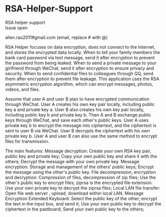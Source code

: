 # RSA-Helper-Support	
RSA helper support	
Issue open	

allen.rao2011#gmail.com (email, replace # with @)

RSA Helper focuses on data encryption, does not connect to the Internet, and stores the encrypted data locally.
When to tell your family members the bank card password via text message, send it after encryption to prevent the password from being leaked.
When to send a private message to your girlfriend through WeChat, send it after encryption to ensure privacy and security.
When to send confidential files to colleagues through QQ, send them after encryption to prevent file leakage.
This application uses the RSA asymmetric encryption algorithm, which can encrypt messages, photos, videos, and files.

Assume that user A and user B plan to have encrypted communication through WeChat.
User A creates his own key pair locally, including public key a and private key a.
User B also creates his own key pair locally, including public key b and private key b.
Then A and B exchange public keys through WeChat, and save each other's public keys.
User A uses private key b to encrypt the message into ciphertext, and the ciphertext is sent to user B via WeChat.
User B decrypts the ciphertext with his own private key b.
User A and user B can also use the same method to encrypt files for transmission.

The main features:
	Message decryption:
		Create your own RSA key pair, public key and private key;
		Copy your own public key and share it with the others;
		Decrypt the message with your own private key.
	Message encryption:
		Storage and management of the others’ public keys;
		Encrypt the message using the other's public key.
	File decompression, encryption and decryption:
		Compression of files, decompression of zip files;
		Use the other's public key to encrypt files;
		ziprsa is the encrypted file extension.
		Use your own private key to decrypt the ziprsa files;
	Local LAN file transfer:
		Open file web server , upload, download within local LAN.
	Message Encryption Extended Keyboard:
		Select the public key of the other;
		encrypt the text in the input box, and send it;
		Use your own public key to decrypt the ciphertext in the pastboard;
		Send your own public key to the others;




